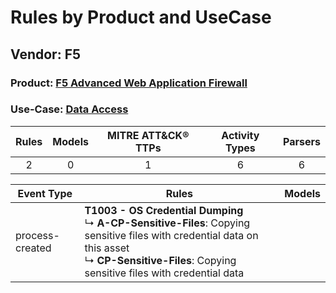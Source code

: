 Rules by Product and UseCase
============================
Vendor: F5
----------
### Product: [F5 Advanced Web Application Firewall](../ds_f5_f5_advanced_web_application_firewall.md)
### Use-Case: [Data Access](../../../../UseCases/uc_data_access.md)

| Rules | Models | MITRE ATT&CK® TTPs | Activity Types | Parsers |
|:-----:|:------:|:------------------:|:--------------:|:-------:|
|   2   |   0    |         1          |       6        |    6    |

| Event Type      | Rules    | Models |
| ---- | ---- | ------ |
| process-created | <b>T1003 - OS Credential Dumping</b><br> ↳ <b>A-CP-Sensitive-Files</b>: Copying sensitive files with credential data on this asset<br> ↳ <b>CP-Sensitive-Files</b>: Copying sensitive files with credential data |        |